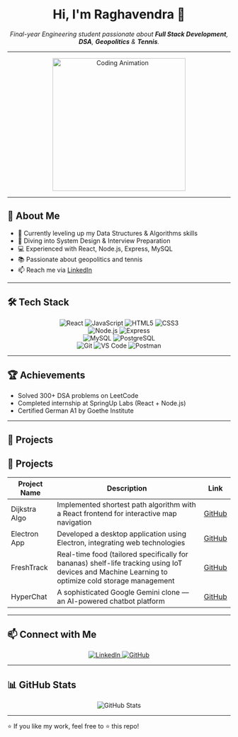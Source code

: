 <h1 align="center">Hi, I'm Raghavendra 👋</h1>
<p align="center">
  <em>Final-year Engineering student passionate about <strong>Full Stack Development</strong>, <strong>DSA</strong>, <strong>Geopolitics</strong> & <strong>Tennis</strong>.</em>
</p>

---

<p align="center">
  <img src="https://media.giphy.com/media/L05HgB2h6qICDs5Sms/giphy.gif" width="300" alt="Coding Animation" />
</p>

---

## 🚀 About Me

- 🔭 Currently leveling up my Data Structures & Algorithms skills  
- 🌱 Diving into System Design & Interview Preparation  
- 💻 Experienced with React, Node.js, Express, MySQL  
- 📚 Passionate about geopolitics and tennis  
- 📫 Reach me via [LinkedIn](https://www.linkedin.com/in/raghavendra-kotnis-ab1648251/)

---

## 🛠️ Tech Stack

<p align="center">
  <img alt="React" src="https://img.shields.io/badge/React-61DAFB?logo=react&logoColor=black&style=for-the-badge" />
  <img alt="JavaScript" src="https://img.shields.io/badge/JavaScript-F7DF1E?logo=javascript&logoColor=black&style=for-the-badge" />
  <img alt="HTML5" src="https://img.shields.io/badge/HTML5-E34F26?logo=html5&logoColor=white&style=for-the-badge" />
  <img alt="CSS3" src="https://img.shields.io/badge/CSS3-1572B6?logo=css3&logoColor=white&style=for-the-badge" />
  <br />
  <img alt="Node.js" src="https://img.shields.io/badge/Node.js-339933?logo=node.js&logoColor=white&style=for-the-badge" />
  <img alt="Express" src="https://img.shields.io/badge/Express.js-000000?logo=express&logoColor=white&style=for-the-badge" />
  <br />
  <img alt="MySQL" src="https://img.shields.io/badge/MySQL-4479A1?logo=mysql&logoColor=white&style=for-the-badge" />
  <img alt="PostgreSQL" src="https://img.shields.io/badge/PostgreSQL-316192?logo=postgresql&logoColor=white&style=for-the-badge" />
  <br />
  <img alt="Git" src="https://img.shields.io/badge/Git-F05032?logo=git&logoColor=white&style=for-the-badge" />
  <img alt="VS Code" src="https://img.shields.io/badge/VS_Code-007ACC?logo=visual-studio-code&logoColor=white&style=for-the-badge" />
  <img alt="Postman" src="https://img.shields.io/badge/Postman-FF6C37?logo=postman&logoColor=white&style=for-the-badge" />
</p>

---

## 🏆 Achievements

- Solved 300+ DSA problems on LeetCode  
- Completed internship at SpringUp Labs (React + Node.js)  
- Certified German A1 by Goethe Institute  

---

## 📂 Projects

## 📂 Projects

| Project Name           | Description                                                                                                   | Link                                                                 |
|-----------------------|---------------------------------------------------------------------------------------------------------------|----------------------------------------------------------------------|
| Dijkstra Algo          | Implemented shortest path algorithm with a React frontend for interactive map navigation                       | [GitHub](https://github.com/RaghavendraKotnis0512/Dijkstra_Algo)     |
| Electron App           | Developed a desktop application using Electron, integrating web technologies | [GitHub](https://github.com/RaghavendraKotnis0512/electron)          |
| FreshTrack             | Real-time food (tailored specifically for bananas) shelf-life tracking using IoT devices and Machine Learning to optimize cold storage management | [GitHub](https://github.com/assetlover/FreshTrack)                   |
| HyperChat              | A sophisticated Google Gemini clone — an AI-powered chatbot platform | [GitHub](https://github.com/RaghavendraKotnis0512/HyperChat)         |

---

## 📫 Connect with Me

<p align="center">
  <a href="https://www.linkedin.com/in/raghavendra-kotnis-ab1648251/" target="_blank">
    <img src="https://img.shields.io/badge/LinkedIn-0077B5?logo=linkedin&logoColor=white&style=for-the-badge" alt="LinkedIn" />
  </a>
  <a href="https://github.com/RaghavendraKotnis0512" target="_blank">
    <img src="https://img.shields.io/badge/GitHub-181717?logo=github&logoColor=white&style=for-the-badge" alt="GitHub" />
  </a>
</p>

---

## 📊 GitHub Stats

<p align="center">
  <img src="https://github-readme-stats.vercel.app/api?username=RaghavendraKotnis0512&show_icons=true&theme=radical" alt="GitHub Stats" />
</p>

---

⭐️ If you like my work, feel free to ⭐️ this repo!


